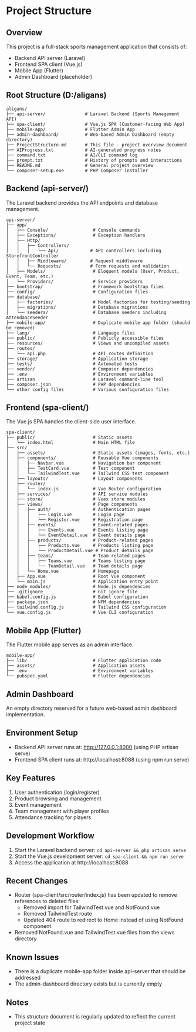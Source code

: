 # Project Structure

## Overview
This project is a full-stack sports management application that consists of:
- Backend API server (Laravel)
- Frontend SPA client (Vue.js)
- Mobile App (Flutter)
- Admin Dashboard (placeholder)

## Root Structure (D:/aligans)

```
aligans/
├── api-server/               # Laravel Backend (Sports Management API)
├── spa-client/               # Vue.js SPA (Customer-facing Web App)
├── mobile-app/               # Flutter Admin App
├── admin-dashboard/          # Web-based Admin Dashboard (empty directory)
├── ProjectStructure.md       # This file - project overview document
├── AIProgress.txt            # AI-generated progress notes
├── command.txt               # AI/CLI command log
├── prompt.txt                # History of prompts and interactions
├── README.md                 # General project overview
└── composer-setup.exe        # PHP Composer installer
```

## Backend (api-server/)
The Laravel backend provides the API endpoints and database management.

```
api-server/
├── app/
│   ├── Console/                 # Console commands
│   ├── Exceptions/              # Exception handlers
│   ├── Http/
│   │   ├── Controllers/
│   │   │   └── Api/            # API controllers including StorefrontController
│   │   ├── Middleware/         # Request middleware
│   │   └── Requests/           # Form requests and validation
│   ├── Models/                  # Eloquent models (User, Product, Event, Team, etc.)
│   └── Providers/               # Service providers
├── bootstrap/                   # Framework bootstrap files
├── config/                      # Configuration files
├── database/
│   ├── factories/               # Model factories for testing/seeding
│   ├── migrations/              # Database migrations
│   └── seeders/                 # Database seeders including AttendanceSeeder
├── mobile-app/                  # Duplicate mobile app folder (should be removed)
├── lang/                        # Language files
├── public/                      # Publicly accessible files
├── resources/                   # Views and uncompiled assets
├── routes/
│   └── api.php                  # API routes definition
├── storage/                     # Application storage
├── tests/                       # Automated tests
├── vendor/                      # Composer dependencies
├── .env                         # Environment variables
├── artisan                      # Laravel command-line tool
├── composer.json                # PHP dependencies
└── other config files           # Various configuration files
```

## Frontend (spa-client/)
The Vue.js SPA handles the client-side user interface.

```
spa-client/
├── public/                      # Static assets
│   └── index.html               # Main HTML file
├── src/
│   ├── assets/                  # Static assets (images, fonts, etc.)
│   ├── components/              # Reusable Vue components
│   │   ├── Navbar.vue           # Navigation bar component
│   │   ├── TestCard.vue         # Test component
│   │   └── TailwindTest.vue     # Tailwind CSS test component
│   ├── layouts/                 # Layout components
│   ├── router/
│   │   └── index.js             # Vue Router configuration
│   ├── services/                # API service modules
│   ├── store/                   # Vuex store modules
│   ├── views/                   # Page components
│   │   ├── auth/                # Authentication pages
│   │   │   ├── Login.vue        # Login page
│   │   │   └── Register.vue     # Registration page
│   │   ├── events/              # Event-related pages
│   │   │   ├── Events.vue       # Events listing page
│   │   │   └── EventDetail.vue  # Event details page
│   │   ├── products/            # Product-related pages
│   │   │   ├── Products.vue     # Products listing page
│   │   │   └── ProductDetail.vue # Product details page
│   │   ├── teams/               # Team-related pages
│   │   │   ├── Teams.vue        # Teams listing page
│   │   │   └── TeamDetail.vue   # Team details page
│   │   └── Home.vue             # Homepage
│   ├── App.vue                  # Root Vue component
│   └── main.js                  # Application entry point
├── node_modules/                # Node.js dependencies
├── .gitignore                   # Git ignore file
├── babel.config.js              # Babel configuration
├── package.json                 # NPM dependencies
├── tailwind.config.js           # Tailwind CSS configuration
└── vue.config.js                # Vue CLI configuration
```

## Mobile App (Flutter)
The Flutter mobile app serves as an admin interface.

```
mobile-app/
├── lib/                         # Flutter application code
├── assets/                      # Application assets
├── .env                         # Environment variables
└── pubspec.yaml                 # Flutter dependencies
```

## Admin Dashboard
An empty directory reserved for a future web-based admin dashboard implementation.

## Environment Setup
- Backend API server runs at: http://127.0.0.1:8000 (using PHP artisan serve)
- Frontend SPA client runs at: http://localhost:8088 (using npm run serve)

## Key Features
1. User authentication (login/register)
2. Product browsing and management
3. Event management
4. Team management with player profiles
5. Attendance tracking for players

## Development Workflow
1. Start the Laravel backend server: `cd api-server && php artisan serve`
2. Start the Vue.js development server: `cd spa-client && npm run serve`
3. Access the application at http://localhost:8088

## Recent Changes
- Router (spa-client/src/router/index.js) has been updated to remove references to deleted files:
  - Removed import for TailwindTest.vue and NotFound.vue
  - Removed TailwindTest route
  - Updated 404 route to redirect to Home instead of using NotFound component
- Removed NotFound.vue and TailwindTest.vue files from the views directory

## Known Issues
- There is a duplicate mobile-app folder inside api-server that should be addressed
- The admin-dashboard directory exists but is currently empty

## Notes
- This structure document is regularly updated to reflect the current project state 